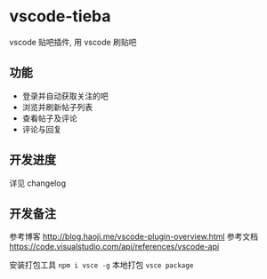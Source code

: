 # vscode-tieba
vscode 贴吧插件, 用 vscode 刷贴吧

## 功能

- 登录并自动获取关注的吧
- 浏览并刷新帖子列表
- 查看帖子及评论
- 评论与回复

## 开发进度

详见 changelog

## 开发备注
参考博客 http://blog.haoji.me/vscode-plugin-overview.html
参考文档 https://code.visualstudio.com/api/references/vscode-api

安装打包工具 `npm i vsce -g`
本地打包 `vsce package`